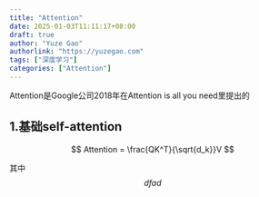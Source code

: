 ```yaml
---
title: "Attention"
date: 2025-01-03T11:11:17+08:00
draft: true
author: "Yuze Gao"
authorlink: "https://yuzegao.com"
tags: ["深度学习"]
categories: ["Attention"]
---
```


Attention是Google公司2018年在Attention is all you need里提出的

## 1.基础self-attention

$$
Attention = \frac{QK^T}{\sqrt{d_k}}V
$$

其中$$ dfad $$
